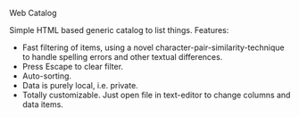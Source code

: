 Web Catalog

Simple HTML based generic catalog to list things. Features:

* Fast filtering of items, using a novel character-pair-similarity-technique to handle spelling errors and other textual differences. 
* Press Escape to clear filter.
* Auto-sorting.
* Data is purely local, i.e. private.
* Totally customizable. Just open file in text-editor to change columns and data items.


